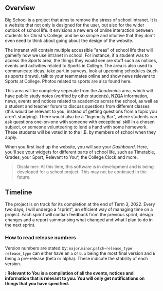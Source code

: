 ## Overview

Big School is a project that aims to remove the stress of school intranet. It is a website that not only is designed for the user, but also for the wider outlook of school life. It envisions a new era of online interaction between students for Christ's College, and be so simple and intuitive that they don't even need to think about going about the design of the website.

The intranet will contain multiple accessible "areas" of school life that will gameify how we use intranet in school. For instance, if a student was to access the _Sports_ area, the things they would see are stuff such as notices, events and activities related to Sports in College. The area is also used to communicate ideas, take part in surveys, look at upcoming schedules (such as sports draws), talk to your teammates online and show news relevant to Sports at College. Photos related to sports are also found here.

This area will be completey seperate from the _Academics_ area, which will have public study notes (verified by other students), NZQA information, news, events and notices related to academics across the school, as well as a student and teacher forum to discuss questions from different classes (this would be relevant to you, instead of getting questions from a topic you aren't studying). There would also be a "Ingenuity Bar", where students can ask questions one-on-one with someone with exceptional skill in a chosen subject, or someone volunteering to lend a hand with some homework. These students will be voted in to the I.B. by members of school when they apply.

When you first load up the website, you will see your _Dashboard_. Here, you'll see your widgets for different parts of school life, such as Timetable, Grades, your Sport, Relevant to You*, the College Clock and more.

>Disclaimer: At this time, this software is in development and is being developed for a school project. This may not be continued in the future.

## Timeline

The project is on track for its completion at the end of Term 3, 2022. Every two days, I will undergo a "sprint", an efficient way of managing time on a project. Each sprint will contian feedback from the previous sprint, design changes and a report summarising what changed and what I plan to do in the next sprint.

### How to read release numbers

Version numbers are stated by: `major`.`minor`.`patch`-`release_type`
`release_type` can either have an `a` or `b`. `a` being the most final version and `b` being a pre-release (beta or alpha). These indicate the stability of each version.

**: Relevant to You is a compilation of all the events, notices and information that is relevant to you. You will only get notifications on things that you have specified.**
